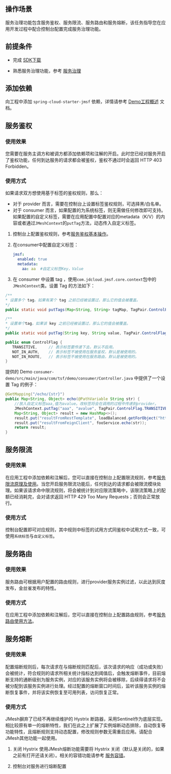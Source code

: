## 操作场景

服务治理功能包含服务鉴权、服务限流、服务路由和服务熔断，该任务指导您在应用开发过程中配合控制台配置完成服务治理功能。

## 前提条件

- 完成 [SDK下载](./0-通用开发指南/3-SDK下载.md)

- 熟悉服务治理功能，参考 [服务治理]()

## 添加依赖

向工程中添加 `spring-cloud-starter-jmsf` 依赖，详情请参考 [Demo工程概述](./2-Demo工程概述.md) 文档。



## 服务鉴权

### 使用效果

您需要在服务主调方和被调方都添加依赖项和注解的开启。此时您已经对服务开启了鉴权功能，任何到达服务的请求都会被鉴权，鉴权不通过时会返回 HTTP 403 Forbidden。

### 使用方式

如果请求双方想使用基于标签的鉴权规则，那么：

- 对于 provider 而言，需要在控制台上设置标签鉴权规则，可选择黑/白名单。
- 对于 consumer 而言，如果配置的为系统标签，则无需做任何修改即可支持。如果配置的自定义标签，需要在应用配置中配置对应的metadata（K/V）的内容或者通过`JMeshContext`的`putTag`方法，动态传入自定义标签。

1. 控制台上配置鉴权规则，参考[服务鉴权基本操作]()。

2. 在consumer中配置自定义标签：

   ```yaml
   jmsf:
     enabled: true
     metadata:
       aa: aa  #自定义标签Key，Value
   ```

3. 在 consumer 中设置 tag ，使用`com.jdcloud.jmsf.core.context`包中的`JMeshContext`类。设置 Tag 的方法如下：
  ``` java
  /**
  * 设置多个 tag。如果有某个 tag 之前已经被设置过，那么它的值会被覆盖。
  */
  public static void putTags(Map<String, String> tagMap, TagPair.ControlFlag... flags){}
  
  /**
  * 设置单个tag。如果该 key 之前已经被设置过，那么它的值会被覆盖。
  */
  public static void putTag(String key, String value, TagPair.ControlFlag... flags){}
  
  public enum ControlFlag {
  	 TRANSITIVE,     // 表示标签要传递下去，默认不启用。
  	 NOT_IN_AUTH,    // 表示标签不被使用在服务鉴权，默认是被使用的。
  	 NOT_IN_ROUTE,   // 表示标签不被使用在服务路由，默认是被使用的。
  }
  ```

提供的 Demo `consumer-demo/src/main/java/com/tsf/demo/consumer/Controller.java` 中提供了一个设置 Tag 的例子：

```java
@GetMapping("/echo/{str}")
public Map<String, Object> echo(@PathVariable String str) {
    //放入自定义标签aaa,值为avalue。改标签将会在调用的过程中传递到provider。
    JMeshContext.putTag("aaa", "avalue", TagPair.ControlFlag.TRANSITIVE);
    Map<String, Object> result = new HashMap<>();
    result.put("resultFromRestTemplate", loadBalanced.getForObject("http://" + providerName + "/echo/" + str, String.class));
    result.put("resultFromFeignClient", fooService.echo(str));
    return result;
}
```



## 服务限流

### 使用效果

在应用工程中添加依赖和注解后，您可以直接在控制台上配置限流规则，参考[服务限流原理及使用]()。当您开启服务限流功能后，任何到达的请求都会被限流模块处理。如果该请求命中限流规则，将会被统计到对应限流策略中，该限流策略上的配额已经消耗完，会对请求返回 HTTP 429 Too Many Requests；否则会正常放行。

### 使用方式

控制台配置即可对应规则，其中规则中标签的试用方式同鉴权中试用方式一致，可使用`系统标签`与`自定义标签`。



## 服务路由

### 使用效果

服务路由可根据用户配置的路由规则，进行provider服务实例过滤，以此达到灰度发布，金丝雀发布的特性。

### 使用方式

在应用工程中添加依赖和注解后，您可以直接在控制台上配置路由规则，参考[服务路由使用方法]()。



## 服务熔断

### 使用效果

配置熔断规则后，每次请求在与熔断规则匹配后，该次请求的响应（成功或失败）会被统计，符合规则的请求所相关统计指标达到阈值后，会触发熔断事件，目前熔断支持的通断级别为服务实例，对应的该服务实例将会被移除，后续得请求将不会被分配到该服务实例进行处理。经过配置的熔断窗口时间后，监听该服务实例的熔断恢复事件，并将该实例恢复至可用列表，访问恢复正常。

### 使用方式

JMesh摒弃了已经不再继续维护的 Hystrix 断路器，采用Sentinel作为底层实现。相比较原有单一的熔断特性，我们在此之上扩展了实例熔断动态排除，自动恢复等功能特性，且熔断规则支持动态配置，修改规则参数无需重启应用。请配合JMesh其他功能一起使用。

1. 关闭 Hystrix
   使用JMesh熔断功能需要将 Hystrix 关闭（默认是关闭的，如果之前有打开还请关闭）。相关的容错功能请参考 [服务容错]()。

2. 控制台对服务进行熔断配置

   

